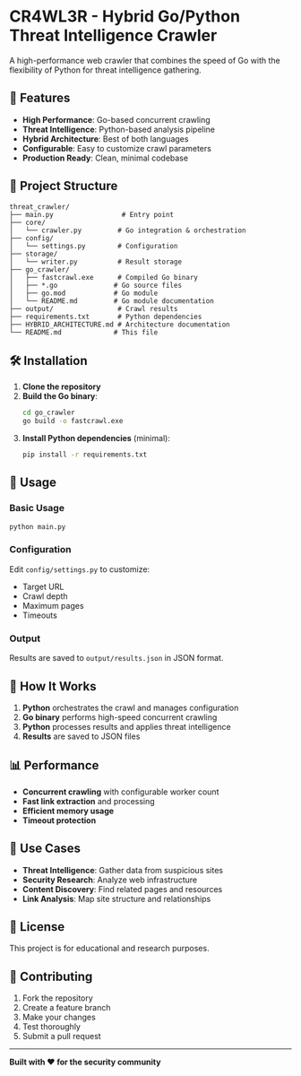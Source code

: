 # CR4WL3R - Hybrid Go/Python Threat Intelligence Crawler

A high-performance web crawler that combines the speed of Go with the flexibility of Python for threat intelligence gathering.

## 🚀 Features

- **High Performance**: Go-based concurrent crawling
- **Threat Intelligence**: Python-based analysis pipeline
- **Hybrid Architecture**: Best of both languages
- **Configurable**: Easy to customize crawl parameters
- **Production Ready**: Clean, minimal codebase

## 📁 Project Structure

```
threat_crawler/
├── main.py                 # Entry point
├── core/
│   └── crawler.py         # Go integration & orchestration
├── config/
│   └── settings.py        # Configuration
├── storage/
│   └── writer.py          # Result storage
├── go_crawler/
│   ├── fastcrawl.exe      # Compiled Go binary
│   ├── *.go              # Go source files
│   ├── go.mod            # Go module
│   └── README.md         # Go module documentation
├── output/                # Crawl results
├── requirements.txt       # Python dependencies
├── HYBRID_ARCHITECTURE.md # Architecture documentation
└── README.md             # This file
```

## 🛠️ Installation

1. **Clone the repository**
2. **Build the Go binary**:
   ```bash
   cd go_crawler
   go build -o fastcrawl.exe
   ```
3. **Install Python dependencies** (minimal):
   ```bash
   pip install -r requirements.txt
   ```

## 🎯 Usage

### Basic Usage
```bash
python main.py
```

### Configuration
Edit `config/settings.py` to customize:
- Target URL
- Crawl depth
- Maximum pages
- Timeouts

### Output
Results are saved to `output/results.json` in JSON format.

## 🔧 How It Works

1. **Python** orchestrates the crawl and manages configuration
2. **Go binary** performs high-speed concurrent crawling
3. **Python** processes results and applies threat intelligence
4. **Results** are saved to JSON files

## 📊 Performance

- **Concurrent crawling** with configurable worker count
- **Fast link extraction** and processing
- **Efficient memory usage**
- **Timeout protection**

## 🎯 Use Cases

- **Threat Intelligence**: Gather data from suspicious sites
- **Security Research**: Analyze web infrastructure
- **Content Discovery**: Find related pages and resources
- **Link Analysis**: Map site structure and relationships

## 📝 License

This project is for educational and research purposes.

## 🤝 Contributing

1. Fork the repository
2. Create a feature branch
3. Make your changes
4. Test thoroughly
5. Submit a pull request

---

**Built with ❤️ for the security community** 